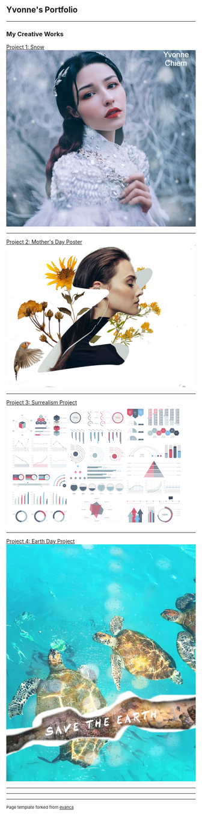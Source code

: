 ## Yvonne's Portfolio

---

### My Creative Works 

[Project 1: Snow](/sample_page)
<img src="images/Snow.png?raw=true"/>

---
[Project 2: Mother's Day Poster](/pdf/sample_presentation.pdf)
<img src="images/ecard.jpg?raw=true"/>

---
[Project 3: Surrealism Project](http://example.com/)
<img src="images/dummy_thumbnail.jpg?raw=true"/>

---
[Project 4: Earth Day Project](/sample_page)
<img src="images/turtles.jpg?raw=true"/>

---

---




---
<p style="font-size:11px">Page template forked from <a href="https://github.com/evanca/quick-portfolio">evanca</a></p>
<!-- Remove above link if you don't want to attibute -->
